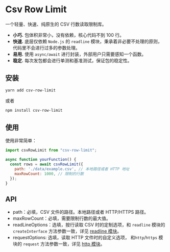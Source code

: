 # Csv Row Limit

<!-- [English](./README.en.md) -->

一个轻量、快速、纯原生的 CSV 行数读取限制库。

* **小巧.** 包体积非常小，没有依赖，核心代码不到 100 行。
* **快速.** 底层仅依赖 `Node.js` 的 `readline` 模块，秉承着非必要不处理的原则，代码里不会进行过多的参数处理。
* **易用.** 使用 `async/await` 进行封装，外部用户只需要感知一个函数。
* **稳定.** 每次发包都会进行单测和基准测试，保证包的稳定性。

<!-- ## 基准测试（Benchmark）
> 待补充 -->

## 安装

```bash
yarn add csv-row-limit
```

或者

```bash
npm install csv-row-limit
```

## 使用

使用非常简单：

```js
import csvRowLimit from "csv-row-limit";

async function yourFunction() {
  const rows = await csvRowLimit({
    path: './data/example.csv', // 本地路径或者 HTTP 地址
    maxRowCount: 1000, // 限制的行数
  });
}
```

## API

- path：必填，CSV 文件的路径。本地路径或者 HTTP/HTTPS 路径。
- maxRowCount：必填，需要限制行数的最大值。
- readLineOptions：选填，按行读取 CSV 时的定制选项，和 `readline` 模块的 `createInterface` 方法参数一致，详见 [readline 模块](http://nodejs.cn/api/readline.html#readlinecreateinterfaceoptions)。
- requestOptions: 选填，读取 HTTP 文件时的自定义选项， 和`http`/`https` 模块的 `request` 方法参数一致，详见 [http 模块](http://nodejs.cn/api/http.html#httprequestoptions-callback)。
